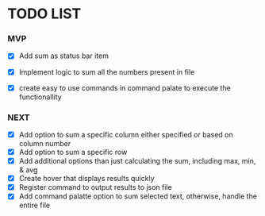 # TODO LIST

### MVP
- [x] Add sum as status bar item
- [x] Implement logic to sum all the numbers present in file
- [x] create easy to use commands in command palate to execute the functionallity 





### NEXT
- [x] Add option to sum a specific column either specified or based on column number
- [x] Add option to sum a specific row
- [x] Add additional options than just calculating the sum, including max, min, & avg
- [x] Create hover that displays results quickly 
- [x] Register command to output results to json file
- [x] Add command palatte option to sum selected text, otherwise, handle the entire file
